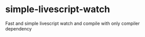 simple-livescript-watch
=======================

Fast and simple livescript watch and compile with only compiler dependency 
